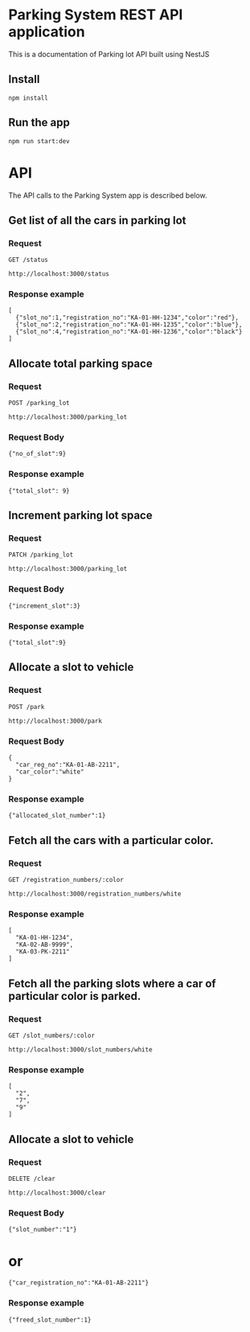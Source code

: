 # Parking System REST API application

This is a documentation of Parking lot API built using NestJS


## Install

    npm install

## Run the app

    npm run start:dev

# API

The API calls to the Parking System app is described below.

## Get list of all the cars in parking lot

### Request

`GET /status`

    http://localhost:3000/status

### Response example

    [ 
      {"slot_no":1,"registration_no":"KA-01-HH-1234","color":"red"},
      {"slot_no":2,"registration_no":"KA-01-HH-1235","color":"blue"},
      {"slot_no":4,"registration_no":"KA-01-HH-1236","color":"black"}
    ]

## Allocate total parking space

### Request

`POST /parking_lot`

    http://localhost:3000/parking_lot

### Request Body

    {"no_of_slot":9}

### Response example

    {"total_slot": 9}


## Increment parking lot space

### Request

`PATCH /parking_lot`

    http://localhost:3000/parking_lot

### Request Body

    {"increment_slot":3}

### Response example

    {"total_slot":9}


## Allocate a slot to vehicle

### Request

`POST /park`

    http://localhost:3000/park

### Request Body

    {
      "car_reg_no":"KA-01-AB-2211",
      "car_color":"white"
    }

### Response example

    {"allocated_slot_number":1}


## Fetch all the cars with a particular color.

### Request

`GET /registration_numbers/:color`

    http://localhost:3000/registration_numbers/white

### Response example

    [
      "KA-01-HH-1234",
      "KA-02-AB-9999",
      "KA-03-PK-2211"
    ]


## Fetch all the parking slots where a car of particular color is parked.

### Request

`GET /slot_numbers/:color`

    http://localhost:3000/slot_numbers/white

### Response example

    [
      "2",
      "7",
      "9"
    ]


## Allocate a slot to vehicle

### Request

`DELETE /clear`

    http://localhost:3000/clear

### Request Body

    {"slot_number":"1"}
# or
    {"car_registration_no":"KA-01-AB-2211"}

### Response example

    {"freed_slot_number":1}
